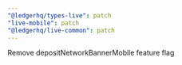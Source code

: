 ```yaml
---
"@ledgerhq/types-live": patch
"live-mobile": patch
"@ledgerhq/live-common": patch
---
```


Remove depositNetworkBannerMobile feature flag
